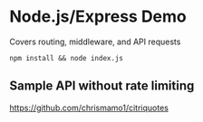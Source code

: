 # Node.js/Express Demo
Covers routing, middleware, and API requests

```
npm install && node index.js
```

## Sample API without rate limiting
https://github.com/chrismamo1/citriquotes
